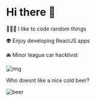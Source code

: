 # Hi there 👋

👨🏻‍💻 I like to code random things

👽 Enjoy developing ReactJS apps

🚘 Minor league car hacktivst


![img](https://us-central1-biofun.cloudfunctions.net/app/test.svg) 

Who doesnt like a nice cold beer?

![beer](https://biofun.web.app/beer.svg)
 
